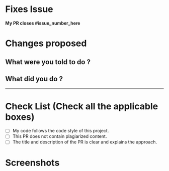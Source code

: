<!-- If your PR fixes an open issue, use `Closes #999` to link your PR with the issue. #999 stands for the issue number you are fixing -->

# Fixes Issue

<!-- Example: Closes #31 -->

**My PR closes #issue_number_here**

# Changes proposed

## What were you told to do ?

<!-- Talk about the things you were told to do -->

## What did you do ?

<!-- Talk about the things you did -->

---

# Check List (Check all the applicable boxes)

<!-- Mark all the applicable boxes. To mark the box as done follow the following conventions -->

<!--
[x] - Correct; marked as done
[X] - Correct; marked as done

[ ] - Not correct; marked as **not** done
-->

- [ ] My code follows the code style of this project.
- [ ] This PR does not contain plagiarized content.
- [ ] The title and description of the PR is clear and explains the approach.

# Screenshots

<!-- Add all the screenshots which support your changes -->

